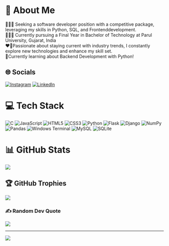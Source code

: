# 💫 About Me
👩🏻‍💻 Seeking a software developer position with a competitive package, leveraging my skills in Python, SQL, and Frontenddevelopment.<br>👩🏻‍🎓 Currently pursuing a Final Year in Bachelor of Technology at Parul University, Gujarat, India<br>❤️‍🔥Passionate about staying current with industry trends, I constantly explore new technologies and enhance my skill set.<br>💭Currently learning about Backend Development with Python!<br>


## 🌐 Socials
[![Instagram](https://img.shields.io/badge/Instagram-%23E4405F.svg?logo=Instagram&logoColor=white)](https://instagram.com/varun___jasti) [![LinkedIn](https://img.shields.io/badge/LinkedIn-%230077B5.svg?logo=linkedin&logoColor=white)](https://linkedin.com/in/viswanadh-varun-kumar-jasti) 

# 💻 Tech Stack
![C](https://img.shields.io/badge/c-%2300599C.svg?style=for-the-badge&logo=c&logoColor=white) ![JavaScript](https://img.shields.io/badge/javascript-%23323330.svg?style=for-the-badge&logo=javascript&logoColor=%23F7DF1E) ![HTML5](https://img.shields.io/badge/html5-%23E34F26.svg?style=for-the-badge&logo=html5&logoColor=white) ![CSS3](https://img.shields.io/badge/css3-%231572B6.svg?style=for-the-badge&logo=css3&logoColor=white) ![Python](https://img.shields.io/badge/python-3670A0?style=for-the-badge&logo=python&logoColor=ffdd54) ![Flask](https://img.shields.io/badge/flask-%23000?style=for-the-badge&logo=flask&logoColor=white) 
![Django](https://img.shields.io/badge/django-%23092E20.svg?style=for-the-badge&logo=django&logoColor=white) 
![NumPy](https://img.shields.io/badge/numpy-%23013243.svg?style=for-the-badge&logo=numpy&logoColor=white) 
![Pandas](https://img.shields.io/badge/pandas-%23150458.svg?style=for-the-badge&logo=pandas&logoColor=white) 
![Windows Terminal](https://img.shields.io/badge/Windows%20Terminal-%234D4D4D.svg?style=for-the-badge&logo=windows-terminal&logoColor=white) ![MySQL](https://img.shields.io/badge/mysql-4479A1.svg?style=for-the-badge&logo=mysql&logoColor=white) ![SQLite](https://img.shields.io/badge/sqlite-%2307405e.svg?style=for-the-badge&logo=sqlite&logoColor=white)
# 📊 GitHub Stats
![](https://github-readme-stats.vercel.app/api?username=varun-jasti&theme=dark&hide_border=false&include_all_commits=false&count_private=false)<br/>



## 🏆 GitHub Trophies
![](https://github-profile-trophy.vercel.app/?username=varun-jasti&theme=default&no-frame=false&no-bg=true&margin-w=4)

### ✍️ Random Dev Quote
![](https://quotes-github-readme.vercel.app/api?type=horizontal&theme=radical)

---
[![](https://visitcount.itsvg.in/api?id=varun-jasti&icon=0&color=0)](https://visitcount.itsvg.in)

<!-- Proudly created with GPRM ( https://gprm.itsvg.in ) -->
